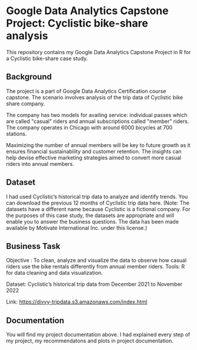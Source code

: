 # Google Data Analytics Capstone Project: Cyclistic bike-share analysis

This repository contains my Google Data Analytics Capstone Project in R for a Cyclistic bike-share case study. 

## Background
The project is a part of Google Data Analytics Certification course capstone. The scenario involves analysis of the trip data of Cyclistic bike share company.

The company has two models for availing service: individual passes which are called "casual" riders and annual subscriptions called "member" riders. The company operates in Chicago with around 6000 bicycles at 700 stations.

Maximizing the number of annual members will be key to future growth as it ensures financial sustainability and customer retention. The insights can help devise effective marketing strategies aimed to convert more casual riders into annual members.


## Dataset
I had used Cyclistic’s historical trip data to analyze and identify trends. You can download the previous 12 months of Cyclistic trip data here. (Note: The datasets have a different name because Cyclistic is a fictional company. For the purposes of this case study, the datasets are appropriate and will enable you to answer the business questions. The data has been made available by Motivate International Inc. under this license.)

## Business Task
Objective : To clean, analyze and visualize the data to observe how casual riders use the bike rentals differently from annual member riders. 
Tools: R for data cleaning and data visualization.

Dataset: Cyclistic’s historical trip data from December 2021 to November 2022

Link: https://divvy-tripdata.s3.amazonaws.com/index.html


## Documentation
You will find my project documentation above. I had explained every step of my project, my recommendatons and plots in project documentation.
